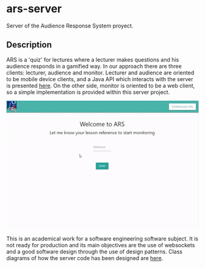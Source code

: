 # ars-server #

Server of the Audience Response System proyect.

## Description
ARS is a 'quiz' for lectures where a lecturer makes questions and his audience responds in a gamified way. In our approach there are three clients: lecturer, audience and monitor. Lecturer and audience are oriented to be mobile device clients, and a Java API which interacts with the server is presented [here](https://github.com/adriBall/ars-api-java). On the other side, monitor is oriented to be a web client, so a simple implementation is provided within this server project.

<p align="center">
  <img src="docs/monitor.gif">
</p>

This is an academical work for a software engineering software subject. It is not ready for production and its main objectives are the use of websockets and a good software design through the use of design patterns. Class diagrams of how the server code has been designed are [here](docs/ClassDiagrams.md).
